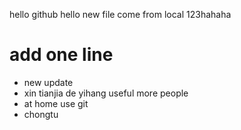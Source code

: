 hello github
hello new file come from local
123hahaha
# add one line
* new update
* xin tianjia de yihang useful more people
* at home use git
* chongtu 
